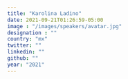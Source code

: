 ```yaml
---
title: "Karolina Ladino"
date: 2021-09-21T01:26:59-05:00
image : "/images/speakers/avatar.jpg"
designation : ""
country: "mx"
twitter: ""
linkedin: ""
github: ""
year: "2021"
---
```


